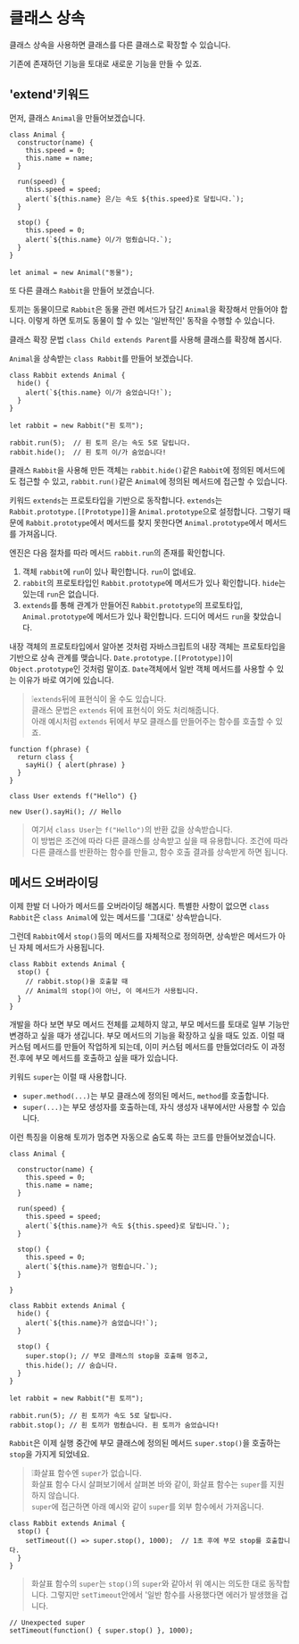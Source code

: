 # 클래스 상속

클래스 상속을 사용하면 클래스를 다른 클래스로 확장할 수 있습니다.   
   
기존에 존재하던 기능을 토대로 새로운 기능을 만들 수 있죠.



## 'extend'키워드

먼저, 클래스 `Animal`을 만들어보겠습니다.

```
class Animal {
  constructor(name) {
    this.speed = 0;
    this.name = name;
  }

  run(speed) {
    this.speed = speed;
    alert(`${this.name} 은/는 속도 ${this.speed}로 달립니다.`);
  }

  stop() {
    this.speed = 0;
    alert(`${this.name} 이/가 멈췄습니다.`);
  }
}

let animal = new Animal("동물");
```

또 다른 클래스 `Rabbit`을 만들어 보겠습니다.   
   
토끼는 동물이므로 `Rabbit`은 동물 관련 메서드가 담긴 `Animal`을 확장해서 만들어야 합니다. 이렇게 하면 토끼도 동물이 할 수 있는 '일반적인' 동작을 수행할 수 있습니다.   
   
클래스 확장 문법 `class Child extends Parent`를 사용해 클래스를 확장해 봅시다.   
   
`Animal`을 상속받는 `class Rabbit`를 만들어 보겠습니다.
```
class Rabbit extends Animal {
  hide() {
    alert(`${this.name} 이/가 숨었습니다!`);
  }
}

let rabbit = new Rabbit("흰 토끼");

rabbit.run(5);  // 흰 토끼 은/는 속도 5로 달립니다.
rabbit.hide();  // 흰 토끼 이/가 숨었습니다!
```

클래스 `Rabbit`을 사용해 만든 객체는 `rabbit.hide()`같은 `Rabbit`에 정의된 메서드에도 접근할 수 있고, `rabbit.run()`같은 `Animal`에 정의된 메서드에 접근할 수 있습니다.   
   
키워드 `extends`는 프로토타입을 기반으로 동작합니다. `extends`는 `Rabbit.prototype.[[Prototype]]`을 `Animal.prototype`으로 설정합니다. 그렇기 때문에 `Rabbit.prototype`에서 메서드를 찾지 못한다면 `Animal.prototype`에서 메서드를 가져옵니다.   
   
엔진은 다음 절차를 따라 메서드 `rabbit.run`의 존재를 확인합니다.

1. 객체 `rabbit`에 `run`이 있나 확인합니다. `run`이 없네요.
2. `rabbit`의 프로토타입인 `Rabbit.prototype`에 메서드가 있나 확인합니다. `hide`는 있는데 `run`은 없습니다.
3. `extends`를 통해 관계가 만들어진 `Rabbit.prototype`의 프로토타입, `Animal.prototype`에 메서드가 있나 확인합니다. 드디어 메서드 `run`을 찾았습니다.
   
내장 객체의 프로토타입에서 알아본 것처럼 자바스크립트의 내장 객체는 프로토타입을 기반으로 상속 관계를 맺습니다. `Date.prototype.[[Prototype]]`이 `Object.prototype`인 것처럼 말이죠. `Date`객체에서 일반 객체 메서드를 사용할 수 있는 이유가 바로 여기에 있습니다.   
   
> ❕`extends`뒤에 표현식이 올 수도 있습니다.   
클래스 문법은 `extends` 뒤에 표현식이 와도 처리해줍니다.   
아래 예시처럼 `extends` 뒤에서 부모 클래스를 만들어주는 함수를 호출할 수 있죠.
```
function f(phrase) {
  return class {
    sayHi() { alert(phrase) }
  }
}

class User extends f("Hello") {}

new User().sayHi(); // Hello
```
> 여기서 `class User`는 `f("Hello")`의 반환 값을 상속받습니다.   
이 방법은 조건에 따라 다른 클래스를 상속받고 싶을 때 유용합니다. 조건에 따라 다른 클래스를 반환하는 함수를 만들고, 함수 호출 결과를 상속받게 하면 됩니다.



## 메서드 오버라이딩

이제 한발 더 나아가 메서드를 오버라이딩 해봅시다. 특별한 사항이 없으면 `class Rabbit`은 `class Animal`에 있는 메서드를 '그대로' 상속받습니다.   
   
그런데 `Rabbit`에서 `stop()`등의 메서드를 자체적으로 정의하면, 상속받은 메서드가 아닌 자체 메서드가 사용됩니다.   

```
class Rabbit extends Animal {
  stop() {
    // rabbit.stop()을 호출할 때
    // Animal의 stop()이 아닌, 이 메서드가 사용됩니다.
  }
}
```
개발을 하다 보면 부모 메서드 전체를 교체하지 않고, 부모 메서드를 토대로 일부 기능만 변경하고 싶을 때가 생깁니다. 부모 메서드의 기능을 확장하고 싶을 때도 있죠. 이럴 때 커스텀 메서드를 만들어 작업하게 되는데, 이미 커스텀 메서드를 만들었더라도 이 과정 전.후에 부모 메서드를 호출하고 싶을 때가 있습니다.   
   
키워드 `super`는 이럴 때 사용합니다.

- `super.method(...)`는 부모 클래스에 정의된 메서드, `method`를 호출합니다.
- `super(...)`는 부모 생성자를 호출하는데, 자식 생성자 내부에서만 사용할 수 있습니다.

이런 특징을 이용해 토끼가 멈추면 자동으로 숨도록 하는 코드를 만들어보겠습니다.
```
class Animal {

  constructor(name) {
    this.speed = 0;
    this.name = name;
  }

  run(speed) {
    this.speed = speed;
    alert(`${this.name}가 속도 ${this.speed}로 달립니다.`);
  }

  stop() {
    this.speed = 0;
    alert(`${this.name}가 멈췄습니다.`);
  }

}

class Rabbit extends Animal {
  hide() {
    alert(`${this.name}가 숨었습니다!`);
  }

  stop() {
    super.stop(); // 부모 클래스의 stop을 호출해 멈추고,
    this.hide(); // 숨습니다.
  }
}

let rabbit = new Rabbit("흰 토끼");

rabbit.run(5); // 흰 토끼가 속도 5로 달립니다.
rabbit.stop(); // 흰 토끼가 멈췄습니다. 흰 토끼가 숨었습니다!
```
`Rabbit`은 이제 실행 중간에 부모 클래스에 정의된 메서드 `super.stop()`을 호출하는 `stop`을 가지게 되었네요.   
   
> ❕화살표 함수엔 `super`가 없습니다.   
화살표 함수 다시 살펴보기에서 살펴본 바와 같이, 화살표 함수는 `super`를 지원하지 않습니다.   
`super`에 접근하면 아래 예시와 같이 `super`를 외부 함수에서 가져옵니다.
```
class Rabbit extends Animal {
  stop() {
    setTimeout(() => super.stop(), 1000);  // 1초 후에 부모 stop를 호출합니다.
  }
}
```
> 화살표 함수의 `super`는 `stop()`의 `super`와 같아서 위 예시는 의도한 대로 동작합니다. 그렇지만 `setTimeout`안에서 '일반 함수를 사용했다면 에러가 발생했을 겁니다.
```
// Unexpected super
setTimeout(function() { super.stop() }, 1000);
```

